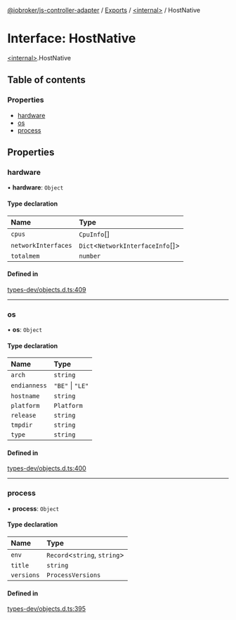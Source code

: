 [@iobroker/js-controller-adapter](../README.md) / [Exports](../modules.md) / [\<internal\>](../modules/internal_.md) / HostNative

# Interface: HostNative

[\<internal\>](../modules/internal_.md).HostNative

## Table of contents

### Properties

- [hardware](internal_.HostNative.md#hardware)
- [os](internal_.HostNative.md#os)
- [process](internal_.HostNative.md#process)

## Properties

### hardware

• **hardware**: `Object`

#### Type declaration

| Name | Type |
| :------ | :------ |
| `cpus` | `CpuInfo`[] |
| `networkInterfaces` | `Dict`\<`NetworkInterfaceInfo`[]\> |
| `totalmem` | `number` |

#### Defined in

[types-dev/objects.d.ts:409](https://github.com/ioBroker/ioBroker.js-controller/blob/ae4125d6/packages/types-dev/objects.d.ts#L409)

___

### os

• **os**: `Object`

#### Type declaration

| Name | Type |
| :------ | :------ |
| `arch` | `string` |
| `endianness` | ``"BE"`` \| ``"LE"`` |
| `hostname` | `string` |
| `platform` | `Platform` |
| `release` | `string` |
| `tmpdir` | `string` |
| `type` | `string` |

#### Defined in

[types-dev/objects.d.ts:400](https://github.com/ioBroker/ioBroker.js-controller/blob/ae4125d6/packages/types-dev/objects.d.ts#L400)

___

### process

• **process**: `Object`

#### Type declaration

| Name | Type |
| :------ | :------ |
| `env` | `Record`\<`string`, `string`\> |
| `title` | `string` |
| `versions` | `ProcessVersions` |

#### Defined in

[types-dev/objects.d.ts:395](https://github.com/ioBroker/ioBroker.js-controller/blob/ae4125d6/packages/types-dev/objects.d.ts#L395)
